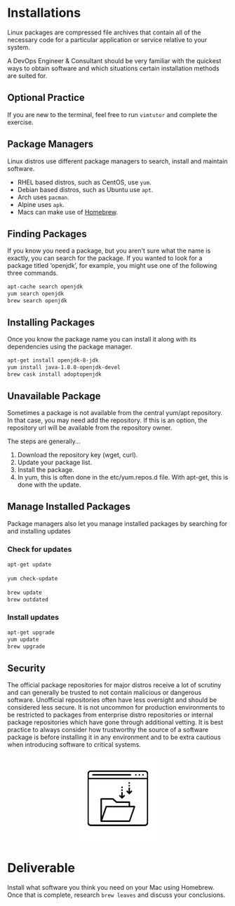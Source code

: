 # Installations

Linux packages are compressed file archives that contain all of the necessary code for a particular application or service relative to your system.

A DevOps Engineer & Consultant should be very familiar with the quickest ways to obtain software and which situations certain installation methods are suited for.

## Optional Practice
If you are new to the terminal, feel free to run `vimtutor` and complete the exercise. 

## Package Managers
 Linux distros use different package managers to search, install and maintain software.

 - RHEL based distros, such as CentOS, use `yum`.
 - Debian based distros, such as Ubuntu use `apt`.
 - Arch uses `pacman`.
 - Alpine uses `apk`.
 - Macs can make use of [Homebrew](https://brew.sh/).

## Finding Packages
If you know you need a package, but you aren't sure what the name is exactly, you can search for  the package. If you wanted to look for a package titled ‘openjdk’, for example, you might use one of the following three commands.

```
apt-cache search openjdk
yum search openjdk
brew search openjdk
```

## Installing Packages
Once you know the package name you can install it along with its dependencies using the package manager.

```
apt-get install openjdk-8-jdk
yum install java-1.8.0-openjdk-devel
brew cask install adoptopenjdk
```

## Unavailable Package
Sometimes a package is not available from the central yum/apt repository. In that case, you may need add the repository. If this is an option, the repository url will be available from the repository owner.

The steps are generally...
 1. Download the repository key (wget, curl).
 2. Update your package list.
 3. Install the package.
 4. In yum, this is often done in the etc/yum.repos.d file. With apt-get, this is done with the update.

## Manage Installed Packages
Package managers also let you manage installed packages by searching for and installing updates

### Check for updates
```
apt-get update

yum check-update

brew update
brew outdated
```

### Install updates
```
apt-get upgrade
yum update
brew upgrade
```

## Security
The official package repositories for major distros receive a lot of scrutiny and can generally be trusted to not contain malicious or dangerous software. Unofficial repositories often have less oversight and should be considered less secure. It is not uncommon for production environments to be restricted to packages from enterprise distro repositories or internal package repositories which have gone through additional vetting. It is best practice to always consider how trustworthy the source of a software package is before installing it in any environment and to be extra cautious when introducing software to critical systems.

<center>

  ![](img1/install.svg ':size=125px')

</center>

# Deliverable

Install what software you think you need on your Mac using Homebrew. Once that is complete, research `brew leaves` and discuss your conclusions.
